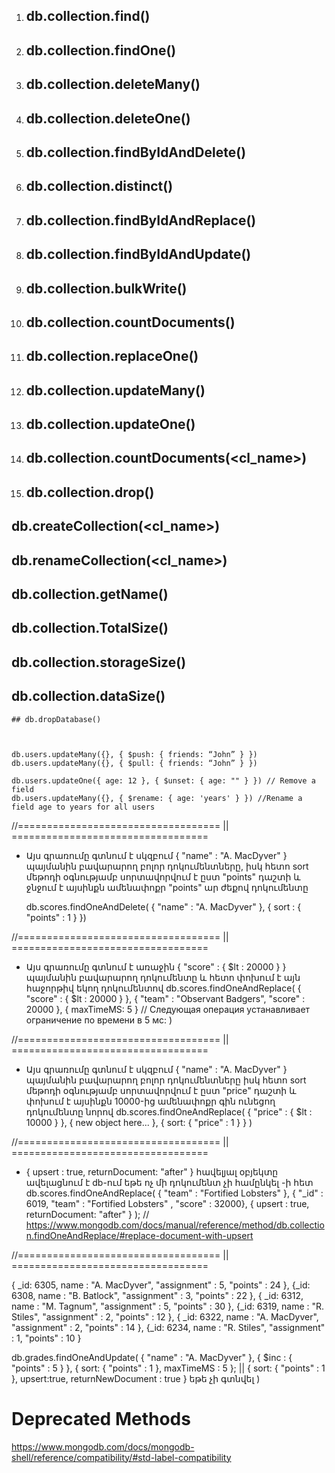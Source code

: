1. ## db.collection.find()

2. ## db.collection.findOne()

3. ## db.collection.deleteMany()

4. ## db.collection.deleteOne()

5. ## db.collection.findByIdAndDelete()

6. ## db.collection.distinct()

7. ## db.collection.findByIdAndReplace()

8. ## db.collection.findByIdAndUpdate()

9. ## db.collection.bulkWrite()

10. ## db.collection.countDocuments()

11. ## db.collection.replaceOne()

12. ## db.collection.updateMany()

13. ## db.collection.updateOne()

14. ## db.collection.countDocuments(<cl_name>)

15. ## db.collection.drop()

## db.createCollection(<cl_name>)

## db.renameCollection(<cl_name>)

## db.collection.getName()

## db.collection.TotalSize()

## db.collection.storageSize()

## db.collection.dataSize()

    ## db.dropDatabase()



    db.users.updateMany({}, { $push: { friends: “John” } })
    db.users.updateMany({}, { $pull: { friends: “John” } })

    db.users.updateOne({ age: 12 }, { $unset: { age: "" } }) // Remove a field
    db.users.updateMany({}, { $rename: { age: 'years' } }) //Rename a field age to years for all users

//=================================== || ==================================

- Այս գրառումը գտնում է սկզբում { "name" : "A. MacDyver" } պայմանին բավարարող բոլոր դոկումենտները, իսկ հետո sort մեթոդի օգնությամբ սորտավորվում է ըստ "points" դաշտի և ջնջում է այսինքն ամենափոքր "points" ար ժեքով դոկումենտը

  db.scores.findOneAndDelete( { "name" : "A. MacDyver" }, { sort : { "points" : 1 } })

//=================================== || ==================================

- Այս գրառումը գտնում է առաջին { "score" : { $lt : 20000 } } պայմանին բավարարող դոկումենտը և հետո փոխում է այն հաջորթիվ եկող դոկումենտով
  db.scores.findOneAndReplace(
  { "score" : { $lt : 20000 } },
  { "team" : "Observant Badgers", "score" : 20000 },
  { maxTimeMS: 5 } // Следующая операция устанавливает ограничение по времени в 5 мс:
  )

//=================================== || ==================================

- Այս գրառումը գտնում է սկզբում { "name" : "A. MacDyver" } պայմանին բավարարող բոլոր դոկումենտները իսկ հետո
  sort մեթոդի օգնությամբ սորտավորվում է ըստ "price" դաշտի և փոխում է այսինքն 10000-ից ամենափոքր գին ունեցող դոկումենտը նորով
  db.scores.findOneAndReplace(
  { "price" : { $lt : 10000 } },
  { new object here... },
  { sort: { "price" : 1 } }
  )

//=================================== || ==================================

- { upsert : true, returnDocument: "after" } հավելյալ օբյեկտը ավելացնում է db-ում եթե ոչ մի դոկումենտ չի համընկել <filter>-ի հետ
  db.scores.findOneAndReplace(
  { "team" : "Fortified Lobsters" },
  { "\_id" : 6019, "team" : "Fortified Lobsters" , "score" : 32000},
  { upsert : true, returnDocument: "after" }
  );
  // <https://www.mongodb.com/docs/manual/reference/method/db.collection.findOneAndReplace/#replace-document-with-upsert>

//=================================== || ==================================

{ \_id: 6305, name : "A. MacDyver", "assignment" : 5, "points" : 24 },
{\_id: 6308, name : "B. Batlock", "assignment" : 3, "points" : 22 },
{ \_id: 6312, name : "M. Tagnum", "assignment" : 5, "points" : 30 },
{\_id: 6319, name : "R. Stiles", "assignment" : 2, "points" : 12 },
{ \_id: 6322, name : "A. MacDyver", "assignment" : 2, "points" : 14 },
{\_id: 6234, name : "R. Stiles", "assignment" : 1, "points" : 10 }

db.grades.findOneAndUpdate(
{ "name" : "A. MacDyver" },
{ $inc : { "points" : 5 } },
{ sort: { "points" : 1 }, maxTimeMS : 5 }; ||
{ sort: { "points" : 1 }, upsert:true, returnNewDocument : true } եթե չի գտնվել
)

# Deprecated Methods

<https://www.mongodb.com/docs/mongodb-shell/reference/compatibility/#std-label-compatibility>
